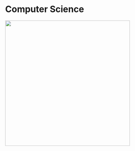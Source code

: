 # Computer Science

<img src="/.pix/thompson_and_ritchie.webp" style="width: 400px; height: auto;">

